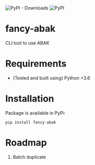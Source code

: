![PyPI - Downloads](https://img.shields.io/pypi/dm/fancy-abak)
![PyPI](https://img.shields.io/pypi/v/fancy-abak?style=flat)
# fancy-abak
CLI tool to use ABAK

# Requirements
* (Tested and built using) Python >3.6

# Installation
Package is available in PyPi:

`pip install fancy-abak`

# Roadmap
1. Batch duplicate
